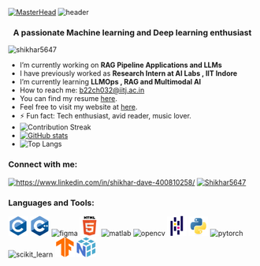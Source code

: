 
[![MasterHead](https://user-images.githubusercontent.com/74038190/241765440-80728820-e06b-4f96-9c9e-9df46f0cc0a5.gif)](https://shikhar5647.io)
![header](https://capsule-render.vercel.app/api?text=Hii%20Shikhar%20here!💻&animation=fadeIn&type=waving&color=gradient&height=100)
<h3 align="center">A passionate Machine learning and Deep learning enthusiast</h3>

<p align="left"> <img src="https://komarev.com/ghpvc/?username=shikhar5647&label=Profile%20views&color=0e75b6&style=flat" alt="shikhar5647" /> </p>

-  I’m currently working on **RAG Pipeline Applications and LLMs**
- I have previously worked as **Research Intern at AI Labs , IIT Indore** 
-  I’m currently learning **LLMOps , RAG and Multimodal AI**
-  How to reach me: [b22ch032@iitj.ac.in](mailto:b22ch032@iitj.ac.in)
-  You can find my resume [here](https://drive.google.com/file/d/15UD0xaV_y_g_YBkh43coCaa3oUm46pDU/view?usp=drive_link).
- Feel free to visit my website at [here](https://shikhardave032.netlify.app/).
- ⚡ Fun fact: Tech enthusiast, avid reader, music lover.
- ![Contribution Streak](https://github-readme-streak-stats.herokuapp.com/?user=shikhar5647&theme=dark)
- [![GitHub stats](https://github-readme-stats.vercel.app/api?username=shikhar5647)](https://github.com/shikhar5647/github-readme-stats)
- ![Top Langs](https://github-readme-stats.vercel.app/api/top-langs/?username=shikhar5647&layout=compact)


<h3 align="left">Connect with me:</h3>
<p align="left">
  <a href="https://www.linkedin.com/in/shikhar-dave-400810258/" target="_blank"><img align="center" src="https://raw.githubusercontent.com/rahuldkjain/github-profile-readme-generator/master/src/images/icons/Social/linked-in-alt.svg" alt="https://www.linkedin.com/in/shikhar-dave-400810258/" height="30" width="40" /></a>
  <a href="https://leetcode.com/ShikharDave/" target="_blank"><img align="center" src="https://raw.githubusercontent.com/rahuldkjain/github-profile-readme-generator/master/src/images/icons/Social/leet-code.svg" alt="Shikhar5647" height="30" width="40" /></a>
</p>

<h3 align="left">Languages and Tools:</h3>
<p align="left">
  <img src="https://raw.githubusercontent.com/devicons/devicon/master/icons/c/c-original.svg" alt="c" width="40" height="40"/>
  <img src="https://raw.githubusercontent.com/devicons/devicon/master/icons/cplusplus/cplusplus-original.svg" alt="cplusplus" width="40" height="40"/>
  <img src="https://www.vectorlogo.zone/logos/figma/figma-icon.svg" alt="figma" width="40" height="40"/>
  <img src="https://raw.githubusercontent.com/devicons/devicon/master/icons/html5/html5-original-wordmark.svg" alt="html5" width="40" height="40"/>
  <img src="https://upload.wikimedia.org/wikipedia/commons/2/21/Matlab_Logo.png" alt="matlab" width="40" height="40"/>
  <img src="https://www.vectorlogo.zone/logos/opencv/opencv-icon.svg" alt="opencv" width="40" height="40"/>
  <img src="https://raw.githubusercontent.com/devicons/devicon/2ae2a900d2f041da66e950e4d48052658d850630/icons/pandas/pandas-original.svg" alt="pandas" width="40" height="40"/>
  <img src="https://raw.githubusercontent.com/devicons/devicon/master/icons/python/python-original.svg" alt="python" width="40" height="40"/>
  <img src="https://www.vectorlogo.zone/logos/pytorch/pytorch-icon.svg" alt="pytorch" width="40" height="40"/>
  <img src="https://upload.wikimedia.org/wikipedia/commons/0/05/Scikit_learn_logo_small.svg" alt="scikit_learn" width="40" height="40"/>
  <img src="https://raw.githubusercontent.com/devicons/devicon/master/icons/tensorflow/tensorflow-original.svg" alt="tensorflow" width="40" height="40"/>
  <img src="https://raw.githubusercontent.com/devicons/devicon/master/icons/numpy/numpy-original.svg" alt="numpy" width="40" height="40"/>
  

